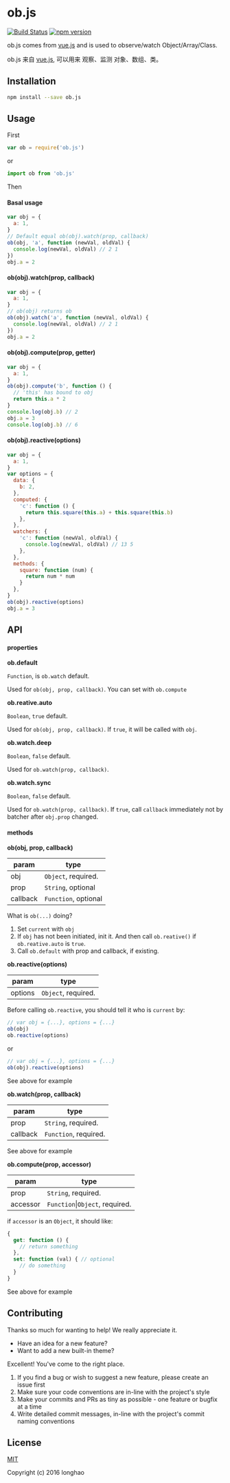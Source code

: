 # ob.js

[![Build Status](https://travis-ci.org/longhaohe/ob.js.svg?branch=master)](https://travis-ci.org/longhaohe/ob.js)
[![npm version](https://badge.fury.io/js/ob.js.svg)](https://badge.fury.io/js/ob.js)

ob.js comes from [vue.js](https://github.com/vuejs/vue) and is used to observe/watch Object/Array/Class.

ob.js 来自 [vue.js](https://github.com/vuejs/vue), 可以用来 观察、监测 对象、数组、类。


## Installation
``` bash
npm install --save ob.js
```

## Usage

First
``` javascript
var ob = require('ob.js')
```
or
``` javascript
import ob from 'ob.js'
```
Then

#### Basal usage

``` javascript
var obj = {
  a: 1,
}
// Default equal ob(obj).watch(prop, callback)
ob(obj, 'a', function (newVal, oldVal) {
  console.log(newVal, oldVal) // 2 1
})
obj.a = 2
```

#### ob(obj).watch(prop, callback)

``` javascript
var obj = {
  a: 1,
}
// ob(obj) returns ob
ob(obj).watch('a', function (newVal, oldVal) {
  console.log(newVal, oldVal) // 2 1
})
obj.a = 2
```

#### ob(obj).compute(prop, getter)

``` javascript
var obj = {
  a: 1,
}
ob(obj).compute('b', function () {
  // 'this' has bound to obj
  return this.a * 2
}
console.log(obj.b) // 2
obj.a = 3
console.log(obj.b) // 6
```

#### ob(obj).reactive(options)

``` javascript
var obj = {
  a: 1,
}
var options = {
  data: {
    b: 2,
  },
  computed: {
    'c': function () {
      return this.square(this.a) + this.square(this.b)
    },
  },
  watchers: {
    'c': function (newVal, oldVal) {
      console.log(newVal, oldVal) // 13 5
    },
  },
  methods: {
    square: function (num) {
      return num * num
    }
  },
}
ob(obj).reactive(options)
obj.a = 3
```

## API

#### properties

**ob.default**

`Function`, is `ob.watch` default.

Used for `ob(obj, prop, callback)`. You can set with `ob.compute`

**ob.reative.auto**

`Boolean`, `true` default.

Used for `ob(obj, prop, callback)`. If `true`, it will be called with `obj`.

**ob.watch.deep**

`Boolean`, `false` default.

Used for `ob.watch(prop, callback)`.

**ob.watch.sync**

`Boolean`, `false` default.

Used for `ob.watch(prop, callback)`. If `true`, call `callback` immediately not by batcher after `obj.prop` changed.

#### methods

**ob(obj, prop, callback)**

| param | type |
| --- | --- |
| obj | `Object`, required. |
| prop | `String`, optional |
| callback | `Function`, optional |

What is `ob(...)`  doing?

1. Set `current` with `obj`
2. If `obj` has not been initiated, init it. And then call `ob.reative()` if `ob.reative.auto` is `true`.
3. Call `ob.default` with prop and callback, if existing.

**ob.reactive(options)**

| param | type |
| --- | --- |
| options | `Object`, required. |

Before calling `ob.reactive`, you should tell it who is `current` by:

``` javascript
// var obj = {...}, options = {...}
ob(obj)
ob.reactive(options)
```

or

``` javascript
// var obj = {...}, options = {...}
ob(obj).reactive(options)
```

See above for example

**ob.watch(prop, callback)**

| param | type |
| --- | --- |
| prop | `String`, required. |
| callback | `Function`, required. |

See above for example

**ob.compute(prop, accessor)**

| param | type |
| --- | --- |
| prop | `String`, required. |
| accessor | `Function`\|`Object`, required. |

if `accessor` is an `Object`, it should like:

``` javascript
{
  get: function () {
    // return something
  },
  set: function (val) { // optional
    // do something
  }
}
```

See above for example

## Contributing

Thanks so much for wanting to help! We really appreciate it.

- Have an idea for a new feature?
- Want to add a new built-in theme?

Excellent! You've come to the right place.

1. If you find a bug or wish to suggest a new feature, please create an issue first
2. Make sure your code conventions are in-line with the project's style
3. Make your commits and PRs as tiny as possible - one feature or bugfix at a time
4. Write detailed commit messages, in-line with the project's commit naming conventions

## License

[MIT](http://opensource.org/licenses/MIT)

Copyright (c) 2016 longhao
